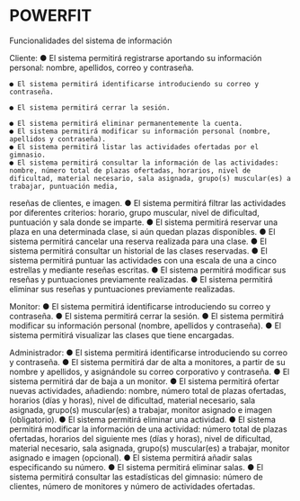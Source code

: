 # POWERFIT
Funcionalidades del sistema de información

Cliente:
    ● El sistema permitirá registrarse aportando su información personal: nombre, apellidos, correo y contraseña.
    
    ● El sistema permitirá identificarse introduciendo su correo y contraseña.
    
    ● El sistema permitirá cerrar la sesión.
    
    ● El sistema permitirá eliminar permanentemente la cuenta.
    ● El sistema permitirá modificar su información personal (nombre, apellidos y contraseña).
    ● El sistema permitirá listar las actividades ofertadas por el gimnasio.
    ● El sistema permitirá consultar la información de las actividades: nombre, número total de plazas ofertadas, horarios, nivel de dificultad, material necesario, sala asignada, grupo(s) muscular(es) a trabajar, puntuación media,
reseñas de clientes, e imagen.
    ● El sistema permitirá filtrar las actividades por diferentes criterios: horario, grupo muscular, nivel de dificultad, puntuación y sala donde se imparte.
    ● El sistema permitirá reservar una plaza en una determinada clase, si aún quedan plazas disponibles.
    ● El sistema permitirá cancelar una reserva realizada para una clase.
    ● El sistema permitirá consultar un historial de las clases reservadas.
    ● El sistema permitirá puntuar las actividades con una escala de una a cinco estrellas y mediante reseñas escritas.
    ● El sistema permitirá modificar sus reseñas y puntuaciones previamente realizadas.
    ● El sistema permitirá eliminar sus reseñas y puntuaciones previamente realizadas.

Monitor:
    ● El sistema permitirá identificarse introduciendo su correo y contraseña.
    ● El sistema permitirá cerrar la sesión.
    ● El sistema permitirá modificar su información personal (nombre, apellidos y contraseña).
    ● El sistema permitirá visualizar las clases que tiene encargadas.

Administrador:
    ● El sistema permitirá identificarse introduciendo su correo y contraseña.
    ● El sistema permitirá dar de alta a monitores, a partir de su nombre y apellidos, y asignándole su correo corporativo y contraseña.
    ● El sistema permitirá dar de baja a un monitor.
    ● El sistema permitirá ofertar nuevas actividades, añadiendo: nombre, número total de plazas ofertadas, horarios (días y horas), nivel de dificultad, material necesario, sala asignada, grupo(s) muscular(es) a trabajar, monitor asignado e imagen (obligatorio).
    ● El sistema permitirá eliminar una actividad.
    ● El sistema permitirá modificar la información de una actividad: número total de plazas ofertadas, horarios del siguiente mes (días y horas), nivel de dificultad, material necesario, sala asignada, grupo(s) muscular(es) a trabajar, monitor asignado e imagen (opcional).
    ● El sistema permitirá añadir salas especificando su número.
    ● El sistema permitirá eliminar salas.
    ● El sistema permitirá consultar las estadísticas del gimnasio: número de clientes, número de monitores y número de actividades ofertadas.
